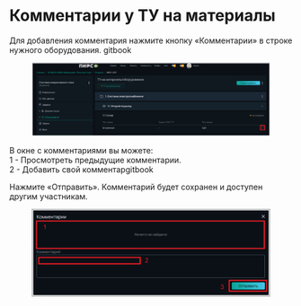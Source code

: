 # Комментарии у ТУ на материалы


Для добавления комментария нажмите кнопку «Комментарии» в строке нужного оборудования.
gitbook
<figure><img src="../../../.gitbook/assets/image (34).png" alt=""><figcaption></figcaption></figure>


В окне с комментариями вы можете:
\
1 - Просмотреть предыдущие комментарии.
\
2 - Добавить свой комментарgitbook

Нажмите «Отправить». Комментарий будет сохранен и доступен другим участникам.

<figure><img src="../../../.gitbook/assets/image (35).png" alt=""><figcaption></figcaption></figure>



